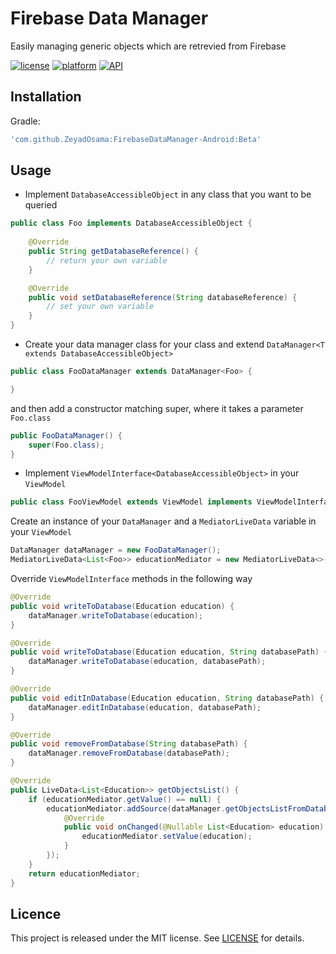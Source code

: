# Firebase Data Manager
Easily managing generic objects which are retrevied from Firebase

[![license](https://img.shields.io/badge/license-MIT-blue.svg)](https://github.com/ChadCSong/ShineButton/raw/master/LICENSE)
[![platform](https://img.shields.io/badge/platform-Android-yellow.svg)](https://www.android.com)
[![API](https://img.shields.io/badge/API-14%2B-brightgreen.svg?style=flat)](https://android-arsenal.com/api?level=19)

## Installation
Gradle:
```groovy
'com.github.ZeyadOsama:FirebaseDataManager-Android:Beta'
```

## Usage
* Implement `DatabaseAccessibleObject` in any class that you want to be queried

```java
public class Foo implements DatabaseAccessibleObject {
    
    @Override
    public String getDatabaseReference() {
        // return your own variable
    }

    @Override
    public void setDatabaseReference(String databaseReference) {
        // set your own variable
    }
}
```
* Create your data manager class for your class and extend `DataManager<T extends DatabaseAccessibleObject>`

```java
public class FooDataManager extends DataManager<Foo> {

}
```
 and then add a constructor matching super, where it takes a parameter `Foo.class`
```java
public FooDataManager() {
    super(Foo.class);
}
```
* Implement `ViewModelInterface<DatabaseAccessibleObject>` in your `ViewModel`

```java
public class FooViewModel extends ViewModel implements ViewModelInterface
```
Create an instance of your `DataManager` and a `MediatorLiveData` variable in your `ViewModel`
```java
DataManager dataManager = new FooDataManager();
MediatorLiveData<List<Foo>> educationMediator = new MediatorLiveData<>();
```
Override `ViewModelInterface` methods in the following way
```java
@Override
public void writeToDatabase(Education education) {
    dataManager.writeToDatabase(education);
}

@Override
public void writeToDatabase(Education education, String databasePath) {
    dataManager.writeToDatabase(education, databasePath);
}

@Override
public void editInDatabase(Education education, String databasePath) {
    dataManager.editInDatabase(education, databasePath);
}

@Override
public void removeFromDatabase(String databasePath) {
    dataManager.removeFromDatabase(databasePath);
}

@Override
public LiveData<List<Education>> getObjectsList() {
    if (educationMediator.getValue() == null) {
        educationMediator.addSource(dataManager.getObjectsListFromDatabase(), new Observer<List<Education>>() {
            @Override
            public void onChanged(@Nullable List<Education> education) {
                educationMediator.setValue(education);
            }
        });
    }
    return educationMediator;
}
```

## Licence
This project is released under the MIT license.
See [LICENSE](./LICENSE.md) for details.
